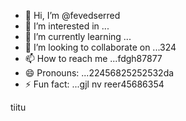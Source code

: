 - 👋 Hi, I’m @fevedserred
- 👀 I’m interested in ...
- 🌱 I’m currently learning ...
- 💞️ I’m looking to collaborate on ...324
- 📫 How to reach me ...fdgh87877
- 😄 Pronouns: ...22456825252532da
- ⚡ Fun fact: ...gjl
nv reer45686354
<!---lk.256621drytgresdffwe
fevedserred/fevedserred is a ✨ special ✨ reposisdftory because its `README.md` (this fi56le) appears on your GitHub profile.
You can click the Preview link to take a look at your changes.
--->tiitu
